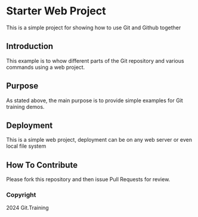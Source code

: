 # Starter Web Project

This is a simple project for showing how to use Git and Github together

## Introduction

This example is to whow different parts of the Git repository and various commands using a web project.

## Purpose

As stated above, the main purpose is to provide simple examples for Git training demos.

## Deployment

This is a simple web project, deployment can be on any web server or even local file system

## How To Contribute

Please fork this repository and then issue Pull Requests for review.

### Copyright

2024 Git.Training
